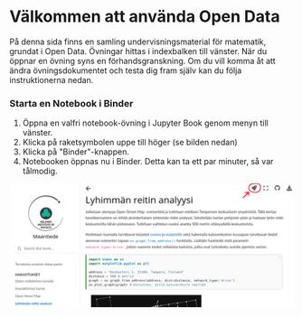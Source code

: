 Välkommen att använda Open Data
===============================

På denna sida finns en samling undervisningsmaterial för matematik, grundat i Open Data.
Övningar hittas i indexbalken till vänster. När du öppnar en övning syns en förhandsgranskning.
Om du vill komma åt att ändra övningsdokumentet och testa dig fram själv kan du följa instruktionerna nedan.

### Starta en Notebook i Binder

1. Öppna en valfri notebook-övning i Jupyter Book genom menyn till vänster.
2. Klicka på raketsymbolen uppe till höger (se bilden nedan)
3. Klicka på "Binder"-knappen.
4. Notebooken öppnas nu i Binder. Detta kan ta ett par minuter, så var tålmodig.


![Kuva, jossa näytetään, että notebookin voi avata Binderissa painamalla sivun oikealla yläreunassa olevaa avaruusraketin kuvaa.](../kuvat/jupyter-book-example.png)
